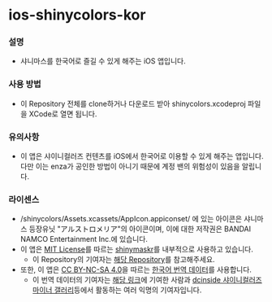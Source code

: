 # ios-shinycolors-kor

### 설명
* 샤니마스를 한국어로 즐길 수 있게 해주는 iOS 앱입니다.

### 사용 방법
* 이 Repository 전체를 clone하거나 다운로드 받아 shinycolors.xcodeproj 파일을 XCode로 열면 됩니다.

### 유의사항
* 이 앱은 샤이니컬러즈 컨텐츠를 iOS에서 한국어로 이용할 수 있게 해주는 앱입니다. 다만 이는 enza가 공인한 방법이 아니기 때문에 계정 밴의 위험성이 있음을 알립니다.

### 라이센스
* /shinycolors/Assets.xcassets/AppIcon.appiconset/ 에 있는 아이콘은 샤니마스 등장유닛 "アルストロメリア"의 아이콘이며, 이에 대한 저작권은 BANDAI NAMCO Entertainment Inc.에 있습니다.
* 이 앱은 [MIT License](https://github.com/snowyivu/ShinyColors/blob/master/LICENSE)를 따르는 [shinymaskr](https://github.com/newbiepr/shinymaskr/)를 내부적으로 사용하고 있습니다.
  * 이 Repository의 기여자는 [해당 Repository](https://github.com/newbiepr/shinymaskr/)를 참고해주세요.
* 또한, 이 앱은 [CC BY-NC-SA 4.0](https://creativecommons.org/licenses/by-nc-sa/4.0/)을 따르는 [한국어 번역 데이터](https://docs.google.com/spreadsheets/d/12NpZ_Tq0OMAePUn-Wuu9lH0202L5f9nvJc1pEI5CM8M/)를 사용합니다.
  * 이 번역 데이터의 기여자는 [해당 링크](https://docs.google.com/spreadsheets/d/12NpZ_Tq0OMAePUn-Wuu9lH0202L5f9nvJc1pEI5CM8M/)에 기여한 사람과 [dcinside 샤이니컬러즈 마이너 갤러리](https://gall.dcinside.com/shinycolors)등에서 활동하는 여러 익명의 기여자입니다.
